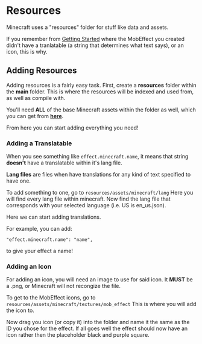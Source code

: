 <head>
<meta property="og:title" content="MCPReborn Wiki" />
<meta content="A resource to help others get around Minecraft's code." property="og:description" />
<meta property="og:type" content="website" />
<meta content="#43B581" data-react-helmet="true" name="theme-color" />
<meta property="og:url" content="https://archerv123456.github.io/MCPRWiki/" />
</head>

# Resources

Minecraft uses a "resources" folder for stuff like data and assets.

If you remember from [Getting Started](../Basics/FirstModification.md) where the MobEffect you created didn't have a tranlatable (a string that determines what text says), or an icon, this is why.

## Adding Resources

Adding resources is a fairly easy task. First, create a **resources** folder within the **main** folder. This is where the resources will be indexed and used from, as well as compile with.

You'll need **ALL** of the base Minecraft assets within the folder as well, which you can get from [**here**](https://mcasset.cloud/1.20.2/).

From here you can start adding everything you need!

### Adding a Translatable

When you see something like ```effect.minecraft.name```, it means that string **doesn't** have a translatable within it's lang file.

**Lang files** are files when have translations for any kind of text specified to have one.

To add something to one, go to ```resources/assets/minecraft/lang``` Here you will find every lang file within minecraft. Now find the lang file that corresponds with your selected language (i.e. US is en_us.json).

Here we can start adding translations.

For example, you can add:

```
"effect.minecraft.name": "name",
```

to give your effect a name!

### Adding an Icon

For adding an icon, you will need an image to use for said icon. It **MUST** be a .png, or Minecraft will not recongize the file.

To get to the MobEffect icons, go to ```resources/assets/minecraft/textures/mob_effect``` This is where you will add the icon to.

Now drag you icon (or copy it) into the folder and name it the same as the ID you chose for the effect. If all goes well the effect should now have an icon rather then the placeholder black and purple square.
